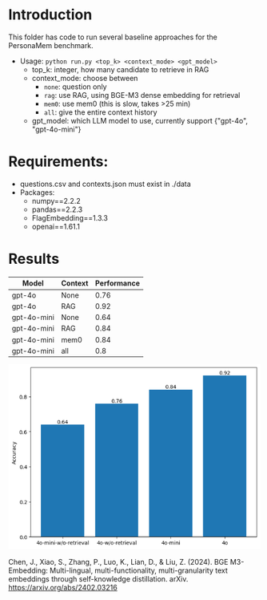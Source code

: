 # Introduction

This folder has code to run several baseline approaches for the PersonaMem benchmark.

* Usage: `python run.py <top_k> <context_mode> <gpt_model>`
    * top_k: integer, how many candidate to retrieve in RAG
    * context_mode: choose between
      * `none`: question only
      * `rag`: use RAG, using BGE-M3 dense embedding for retrieval
      * `mem0`: use mem0 (this is slow, takes >25 min)
      * `all`: give the entire context history
    * gpt_model: which LLM model to use, currently support {"gpt-4o", "gpt-4o-mini"}

# Requirements:
* questions.csv and contexts.json must exist in ./data
* Packages:
    * numpy==2.2.2
    * pandas==2.2.3
    * FlagEmbedding==1.3.3
    * openai==1.61.1

# Results

| Model | Context | Performance |
| --- | --- | --- |
| gpt-4o | None | 0.76 |
| gpt-4o | RAG | 0.92 |
| gpt-4o-mini | None | 0.64 |
| gpt-4o-mini | RAG | 0.84 |
| gpt-4o-mini | mem0 | 0.84 |
| gpt-4o-mini | all | 0.8 |


![](bge-m3/result.png)


Chen, J., Xiao, S., Zhang, P., Luo, K., Lian, D., & Liu, Z. (2024). BGE M3-Embedding: Multi-lingual, multi-functionality, multi-granularity text embeddings through self-knowledge distillation. arXiv. https://arxiv.org/abs/2402.03216
